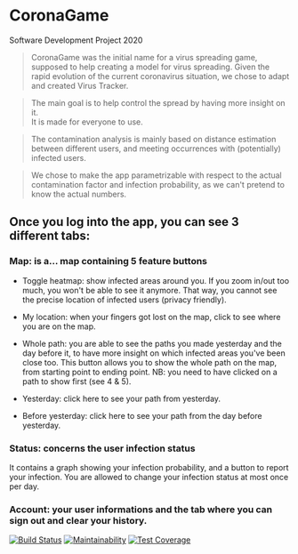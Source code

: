 # CoronaGame
Software Development Project 2020

> CoronaGame was the initial name for a virus spreading game, supposed to help creating a model for virus spreading. Given the rapid evolution of the current coronavirus situation, we chose to adapt and created Virus Tracker. 

> The main goal is to help control the spread by having more insight on it.  
> It is made for everyone to use. 

> The contamination analysis is mainly based on distance estimation between different users, and meeting occurrences with (potentially) infected users.  

> We chose to make the app parametrizable with respect to the actual contamination factor and infection probability, as we can't pretend to know the actual numbers. 

 

## Once you log into  the app, you can see 3 different tabs: 

### Map: is a... map containing 5 feature buttons 

* Toggle heatmap: show infected areas around you. If you zoom in/out too much, you won't be able to see it anymore. That way, you cannot see the precise location of infected users (privacy friendly). 

* My location: when your fingers got lost on the map, click to see where you are on the map. 

* Whole path: you are able to see the paths you made yesterday and the day before it, to have more insight on which infected areas you've been close too. This button allows you to show the whole path on the map, from starting point to ending point. NB: you need to have clicked on a path to show first (see 4 & 5). 

* Yesterday: click here to see your path from yesterday. 

* Before yesterday: click here to see your path from the day before yesterday. 

### Status: concerns the user infection status
It contains a graph showing your infection probability, and a button to report your infection. You are allowed to change your infection status at most once per day. 

### Account: your user informations and the tab where you can sign out and clear your history. 

<!--Badges-->
[![Build Status](https://api.cirrus-ci.com/github/CoronaTeam/CoronaGame.svg)](https://cirrus-ci.com/github/CoronaTeam/CoronaGame)
[![Maintainability](https://api.codeclimate.com/v1/badges/2f13f697c44a03275527/maintainability)](https://codeclimate.com/github/CoronaTeam/CoronaGame/maintainability)
[![Test Coverage](https://api.codeclimate.com/v1/badges/2f13f697c44a03275527/test_coverage)](https://codeclimate.com/github/CoronaTeam/CoronaGame/test_coverage)

